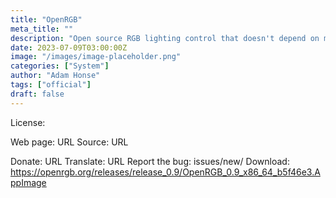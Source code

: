 ```yaml
---
title: "OpenRGB"
meta_title: ""
description: "Open source RGB lighting control that doesn't depend on manufacturer software"
date: 2023-07-09T03:00:00Z
image: "/images/image-placeholder.png"
categories: ["System"]
author: "Adam Honse"
tags: ["official"]
draft: false
---
```


License:

Web page: URL
Source: URL

Donate: URL
Translate: URL
Report the bug: issues/new/
Download: https://openrgb.org/releases/release_0.9/OpenRGB_0.9_x86_64_b5f46e3.AppImage
